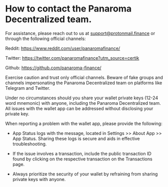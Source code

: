 # How to contact the Panaroma Decentralized team. 

For assistance, please reach out to us at support@protonmail.finance or through the following official channels:  

Reddit: https://www.reddit.com/user/panaromafinance/ 

Twitter: https://twitter.com/panaromafinance?utm_source=certik 

Github: https://github.com/panaroma-finance/ 

Exercise caution and trust only official channels. Beware of fake groups and channels impersonating the Panaroma Decentralized team on platforms like Telegram and Twitter. 

 Under no circumstances should you share your wallet private keys (12-24 word mnemonic) with anyone, including the Panaroma Decentralized team. All issues with the wallet app can be addressed without disclosing your private key. 

  

When reporting a problem with the wallet app, please provide the following: 

- App Status logs with the message, located in Settings >> About App >> App Status. Sharing these logs is secure and aids in effective troubleshooting.  

- If the issue involves a transaction, include the public transaction ID found by clicking on the respective transaction on the Transactions page. 

  
- Always prioritize the security of your wallet by refraining from sharing private keys with anyone. 

  
